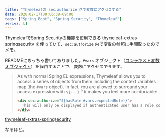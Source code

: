 ```yaml
---
title: "Thymeleafの sec:authorize 内で変数にアクセスする"
date: 2020-02-17T00:06:38+09:00
tags: ["Spring Boot", "Spring Security", "Thymeleaf"]
series: []
---
```


ThymeleafでSpring Securityの機能を使用できる thymeleaf-extras-springsecurity を使っていて、`sec:authorize` 内で変数の参照に手間取ったのでメモ。

<!--more-->

READMEにめっちゃ書いてありました。`#vars` オブジェクト（[コンテキスト変数オブジェクト](https://www.thymeleaf.org/doc/tutorials/3.0/usingthymeleaf_ja.html#%E5%BC%8F%E5%9F%BA%E6%9C%AC%E3%82%AA%E3%83%96%E3%82%B8%E3%82%A7%E3%82%AF%E3%83%88)）を経由することで、変数にアクセスできます。

> As with normal Spring EL expressions, Thymeleaf allows you to access a series of objects from them including the context variables map (the `#vars` object). In fact, you are allowed to surround your access expression with `${...}` if it makes you feel more comfortable:
> 
> ```html
> <div sec:authorize="${hasRole(#vars.expectedRole)}">
>   This will only be displayed if authenticated user has a role computed by the controller.
> </div>
> ```

[thymeleaf-extras-springsecurity](https://github.com/thymeleaf/thymeleaf-extras-springsecurity/blob/3.0-master/README.markdown#using-the-attributes)

なるほど。
